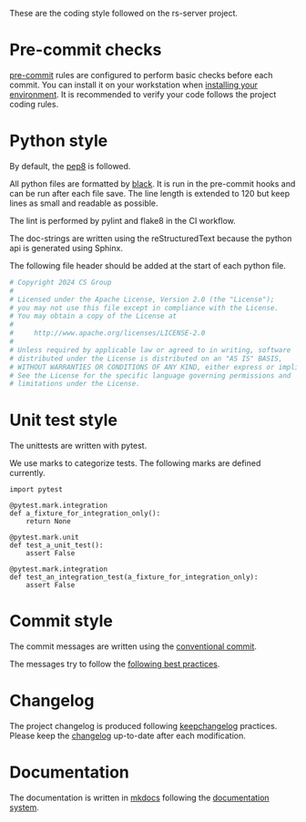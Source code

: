 These are the coding style followed on the rs-server project.

Pre-commit checks
=================

[pre-commit](https://pre-commit.com/) rules are configured to perform
basic checks before each commit. You can install it on your workstation
when [installing your environment](environment/installation.md). It is
recommended to verify your code follows the project coding rules.

Python style
============

By default, the [pep8](https://peps.python.org/pep-0008/) is followed.

All python files are formatted by
[black](https://black.readthedocs.io/en/stable/). It is run in the
pre-commit hooks and can be run after each file save. The line length is
extended to 120 but keep lines as small and readable as possible.

The lint is performed by pylint and flake8 in the CI workflow.

The doc-strings are written using the reStructuredText because the
python api is generated using Sphinx.

The following file header should be added at the start of each python
file.

```python
# Copyright 2024 CS Group
#
# Licensed under the Apache License, Version 2.0 (the "License");
# you may not use this file except in compliance with the License.
# You may obtain a copy of the License at
#
#     http://www.apache.org/licenses/LICENSE-2.0
#
# Unless required by applicable law or agreed to in writing, software
# distributed under the License is distributed on an "AS IS" BASIS,
# WITHOUT WARRANTIES OR CONDITIONS OF ANY KIND, either express or implied.
# See the License for the specific language governing permissions and
# limitations under the License.
```

Unit test style
===============

The unittests are written with pytest.

We use marks to categorize tests. The following marks are defined
currently.

    import pytest

    @pytest.mark.integration
    def a_fixture_for_integration_only():
        return None

    @pytest.mark.unit
    def test_a_unit_test():
        assert False

    @pytest.mark.integration
    def test_an_integration_test(a_fixture_for_integration_only):
        assert False

Commit style
============

The commit messages are written using the [conventional
commit](https://www.conventionalcommits.org/en/v1.0.0/).

The messages try to follow the [following best
practices](https://cbea.ms/git-commit/).

Changelog
=========

The project changelog is produced following
[keepchangelog](https://keepachangelog.com/) practices. Please keep the
[changelog](../../../CHANGELOG.md) up-to-date after each modification.

Documentation
=============

The documentation is written in
[mkdocs](https://www.mkdocs.org/)
following the [documentation system](https://documentation.divio.com/).
